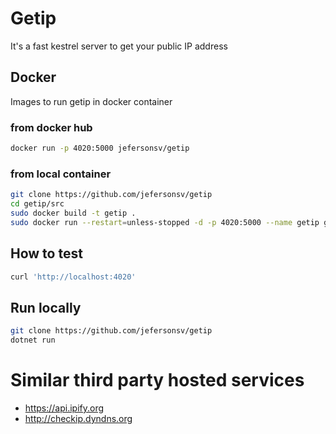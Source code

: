 # Getip
It's a fast kestrel server to get your public IP address

## Docker
Images to run getip in docker container

### from docker hub
```bash
docker run -p 4020:5000 jefersonsv/getip
```

### from local container
```bash
git clone https://github.com/jefersonsv/getip
cd getip/src
sudo docker build -t getip .
sudo docker run --restart=unless-stopped -d -p 4020:5000 --name getip getip
```

## How to test
```bash
curl 'http://localhost:4020'
```

## Run locally
```bash
git clone https://github.com/jefersonsv/getip
dotnet run
```

# Similar third party hosted services
* https://api.ipify.org
* http://checkip.dyndns.org
